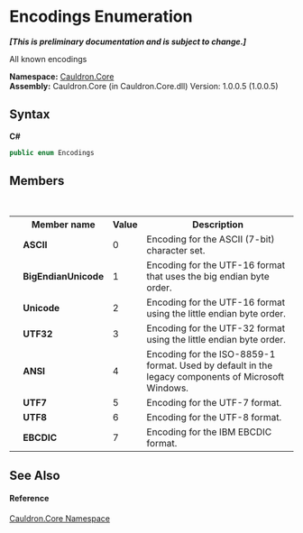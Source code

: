 # Encodings Enumeration
 _**\[This is preliminary documentation and is subject to change.\]**_

All known encodings

**Namespace:**&nbsp;<a href="N_Cauldron_Core">Cauldron.Core</a><br />**Assembly:**&nbsp;Cauldron.Core (in Cauldron.Core.dll) Version: 1.0.0.5 (1.0.0.5)

## Syntax

**C#**<br />
``` C#
public enum Encodings
```


## Members
&nbsp;<table><tr><th></th><th>Member name</th><th>Value</th><th>Description</th></tr><tr><td /><td target="F:Cauldron.Core.Encodings.ASCII">**ASCII**</td><td>0</td><td>Encoding for the ASCII (7-bit) character set.</td></tr><tr><td /><td target="F:Cauldron.Core.Encodings.BigEndianUnicode">**BigEndianUnicode**</td><td>1</td><td>Encoding for the UTF-16 format that uses the big endian byte order.</td></tr><tr><td /><td target="F:Cauldron.Core.Encodings.Unicode">**Unicode**</td><td>2</td><td>Encoding for the UTF-16 format using the little endian byte order.</td></tr><tr><td /><td target="F:Cauldron.Core.Encodings.UTF32">**UTF32**</td><td>3</td><td>Encoding for the UTF-32 format using the little endian byte order.</td></tr><tr><td /><td target="F:Cauldron.Core.Encodings.ANSI">**ANSI**</td><td>4</td><td>Encoding for the ISO-8859-1 format. Used by default in the legacy components of Microsoft Windows.</td></tr><tr><td /><td target="F:Cauldron.Core.Encodings.UTF7">**UTF7**</td><td>5</td><td>Encoding for the UTF-7 format.</td></tr><tr><td /><td target="F:Cauldron.Core.Encodings.UTF8">**UTF8**</td><td>6</td><td>Encoding for the UTF-8 format.</td></tr><tr><td /><td target="F:Cauldron.Core.Encodings.EBCDIC">**EBCDIC**</td><td>7</td><td>Encoding for the IBM EBCDIC format.</td></tr></table>

## See Also


#### Reference
<a href="N_Cauldron_Core">Cauldron.Core Namespace</a><br />